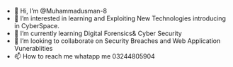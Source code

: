 - 👋 Hi, I’m @Muhammadusman-8
- 👀 I’m interested in learning and Exploiting New Technologies introducing in CyberSpace.
- 🌱 I’m currently learning Digital Forensics& Cyber Security
- 💞️ I’m looking to collaborate on Security Breaches and Web Application Vunerablities
- 📫 How to reach me
whatapp me 03244805904

<!---
Muhammadusman-8/Muhammadusman-8 is a ✨ special ✨ repository because its `README.md` (this file) appears on your GitHub profile.
You can click the Preview link to take a look at your changes.
--->
